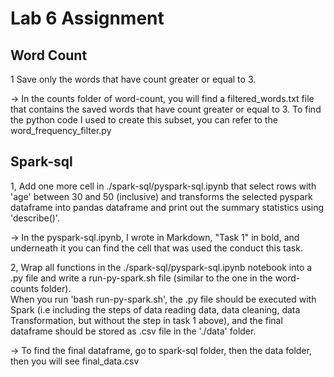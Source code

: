 # Lab 6 Assignment

## Word Count
1 Save only the words that have count greater or equal to 3.

-> In the counts folder of word-count, you will find a filtered_words.txt file that contains the saved words that have count greater or equal to 3. 
To find the python code I used to create this subset, you can refer to the word_frequency_filter.py

## Spark-sql
1, Add one more cell in ./spark-sql/pyspark-sql.ipynb that select rows with 'age' between 30 and 50 (inclusive) and transforms the selected pyspark dataframe into pandas dataframe and print out the summary statistics using 'describe()'.

-> In the pyspark-sql.ipynb, I wrote in Markdown, "Task 1" in bold, and underneath it you can find the cell that was used the conduct this task.

2, Wrap all functions in the ./spark-sql/pyspark-sql.ipynb notebook into a .py file and write a run-py-spark.sh file (similar to the one in the word-counts folder). \
When you run 'bash run-py-spark.sh', the .py file should be executed with Spark (i.e including the steps of data reading data, data cleaning, data Transformation, but without the step in task 1 above), and the final dataframe should be stored as .csv file in the './data' folder.

-> To find the final dataframe, go to spark-sql folder, then the data folder, then you will see final_data.csv 
